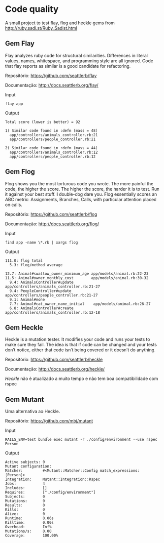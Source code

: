 # Code quality

A small project to test flay, flog and heckle gems from http://ruby.sadi.st/Ruby_Sadist.html

## Gem Flay

Flay analyzes ruby code for structural similarities. Differences in literal values, names, whitespace, and programming style are all ignored.
Code that flay reports as similar is a good candidate for refactoring.


Repositório: https://github.com/seattlerb/flay


Documentação: http://docs.seattlerb.org/flay/


Input
```
flay app
```


Output
```
Total score (lower is better) = 92

1) Similar code found in :defn (mass = 48)
  app/controllers/animals_controller.rb:21
  app/controllers/people_controller.rb:21

2) Similar code found in :defn (mass = 44)
  app/controllers/animals_controller.rb:12
  app/controllers/people_controller.rb:12
```


## Gem Flog

Flog shows you the most torturous code you wrote. The more painful the code, the higher the score. The higher the score, the harder it is to test.
Run it against your best stuff. I double-dog dare you.
Flog essentially scores an ABC metric: Assignments, Branches, Calls, with particular attention placed on calls.


Repositório: https://github.com/seattlerb/flog


Documentação: http://docs.seattlerb.org/flog/


Input
```
find app -name \*.rb | xargs flog
```


Output
```
111.0: flog total
  5.3: flog/method average

12.7: Animal#swallow_owner_minimun_age app/models/animal.rb:22-23
11.5: Animal#owner_monthly_cost        app/models/animal.rb:30-32
  9.4: AnimalsController#update         app/controllers/animals_controller.rb:21-27
  9.4: PeopleController#update          app/controllers/people_controller.rb:21-27
  9.1: Animal#none
  7.7: Animal#cat_owner_name_initial    app/models/animal.rb:26-27
  6.8: AnimalsController#create         app/controllers/animals_controller.rb:12-18
```


## Gem Heckle

Heckle is a mutation tester. It modifies your code and runs your tests to make sure they fail. The idea is that if code can be changed and your tests don’t notice, either that code isn’t being covered or it doesn’t do anything.

Repositório: https://github.com/seattlerb/heckle


Documentação: http://docs.seattlerb.org/heckle/


*Heckle* não é atualizado a muito tempo e não tem boa compatibilidade com rspec

## Gem Mutant

Uma alternativa ao Heckle.

Repositório: https://github.com/mbj/mutant


Input
```
RAILS_ENV=test bundle exec mutant -r ./config/environment --use rspec Person
```


Output
```
Active subjects: 0
Mutant configuration:
Matcher:         #<Mutant::Matcher::Config match_expressions: [Person]>
Integration:     Mutant::Integration::Rspec
Jobs:            4
Includes:        []
Requires:        ["./config/environment"]
Subjects:        0
Mutations:       0
Results:         0
Kills:           0
Alive:           0
Runtime:         0.06s
Killtime:        0.00s
Overhead:        Inf%
Mutations/s:     0.00
Coverage:        100.00%
```
